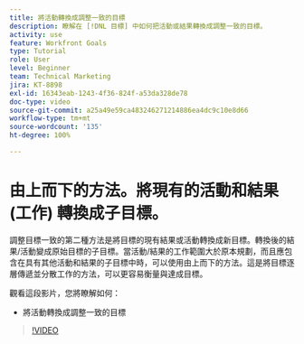 ```yaml
---
title: 將活動轉換成調整一致的目標
description: 瞭解在 [!DNL 目標] 中如何把活動或結果轉換成調整一致的目標。
activity: use
feature: Workfront Goals
type: Tutorial
role: User
level: Beginner
team: Technical Marketing
jira: KT-8898
exl-id: 16343eab-1243-4f36-824f-a53da328de78
doc-type: video
source-git-commit: a25a49e59ca483246271214886ea4dc9c10e8d66
workflow-type: tm+mt
source-wordcount: '135'
ht-degree: 100%

---
```


# 由上而下的方法。將現有的活動和結果 (工作) 轉換成子目標。

調整目標一致的第二種方法是將目標的現有結果或活動轉換成新目標。轉換後的結果/活動變成原始目標的子目標。當活動/結果的工作範圍大於原本規劃，而且應包含在具有其他活動和結果的子目標中時，可以使用由上而下的方法。這是將目標逐層傳遞並分散工作的方法，可以更容易衡量與達成目標。

觀看這段影片，您將瞭解如何：

* 將活動轉換成調整一致的目標

>[!VIDEO](https://video.tv.adobe.com/v/335192/?quality=12&learn=on)
